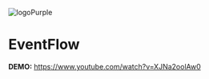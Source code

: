 ![logoPurple](https://github.com/user-attachments/assets/f1822de9-876b-4b00-9560-75e1cf901f4d)
# EventFlow
**DEMO:** 
https://www.youtube.com/watch?v=XJNa2oolAw0



